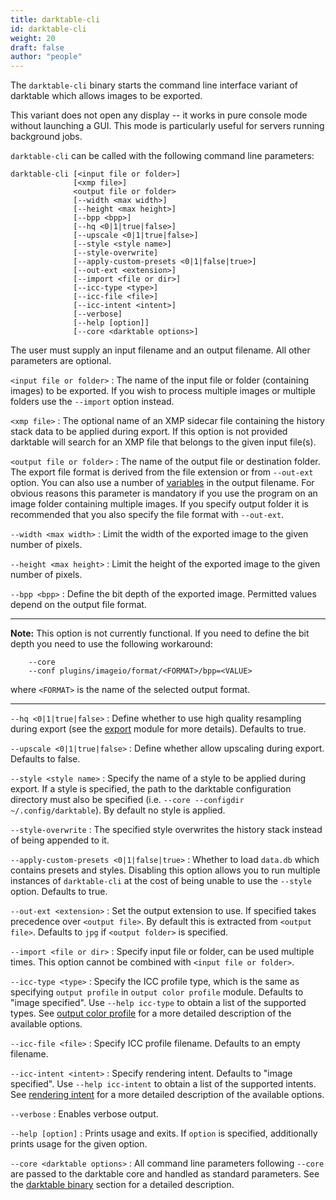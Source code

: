 ```yaml
---
title: darktable-cli
id: darktable-cli
weight: 20
draft: false
author: "people"
---
```


The `darktable-cli` binary starts the command line interface variant of darktable which allows images to be exported.

This variant does not open any display -- it works in pure console mode without launching a GUI. This mode is particularly useful for servers running background jobs.

`darktable-cli` can be called with the following command line parameters:

```
darktable-cli [<input file or folder>]
              [<xmp file>]
              <output file or folder>
              [--width <max width>]
              [--height <max height>]
              [--bpp <bpp>]
              [--hq <0|1|true|false>]
              [--upscale <0|1|true|false>]
              [--style <style name>]
              [--style-overwrite]
              [--apply-custom-presets <0|1|false|true>]
              [--out-ext <extension>]
              [--import <file or dir>]
              [--icc-type <type>]
              [--icc-file <file>]
              [--icc-intent <intent>]
              [--verbose]
              [--help [option]]
              [--core <darktable options>]
```

The user must supply an input filename and an output filename. All other parameters are optional.

`<input file or folder>`
: The name of the input file or folder (containing images) to be exported. If you wish to process multiple images or multiple folders use the `--import` option instead.

`<xmp file>`
: The optional name of an XMP sidecar file containing the history stack data to be applied during export. If this option is not provided darktable will search for an XMP file that belongs to the given input file(s).

`<output file or folder>`
: The name of the output file or destination folder. The export file format is derived from the file extension or from `--out-ext` option. You can also use a number of [variables](../variables.md) in the output filename. For obvious reasons this parameter is mandatory if you use the program on an image folder containing multiple images. If you specify output folder it is recommended that you also specify the file format with `--out-ext`.

`--width <max width>`
: Limit the width of the exported image to the given number of pixels.

`--height <max height>`
: Limit the height of the exported image to the given number of pixels.

`--bpp <bpp>`
: Define the bit depth of the exported image. Permitted values depend on the output file format. 

---

**Note:** This option is not currently functional. If you need to define the bit depth you need to use the following workaround:

```
    --core
    --conf plugins/imageio/format/<FORMAT>/bpp=<VALUE>
```
where `<FORMAT>` is the name of the selected output format.

---

`--hq <0|1|true|false>`
: Define whether to use high quality resampling during export (see the [export](../../module-reference/utility-modules/shared/export.md) module for more details). Defaults to true.

`--upscale <0|1|true|false>`
: Define whether allow upscaling during export. Defaults to false.

`--style <style name>`
: Specify the name of a style to be applied during export. If a style is specified, the path to the darktable configuration directory must also be specified (i.e. `--core --configdir ~/.config/darktable`). By default no style is applied.

`--style-overwrite`
: The specified style overwrites the history stack instead of being appended to it.

`--apply-custom-presets <0|1|false|true>`
: Whether to load `data.db` which contains presets and styles. Disabling this option allows you to run multiple instances of `darktable-cli` at the cost of being unable to use the `--style` option. Defaults to true.

`--out-ext <extension>`
: Set the output extension to use. If specified takes precedence over `<output file>`. By default this is extracted from `<output file>`. Defaults to `jpg` if `<output folder>` is specified.

`--import <file or dir>`
: Specify input file or folder, can be used multiple times. This option cannot be combined with `<input file or folder>`.

`--icc-type <type>`
: Specify the ICC profile type, which is the same as specifying `output profile` in `output color profile` module. Defaults to "image specified". Use `--help icc-type` to obtain a list of the supported types. See [output color profile](../../module-reference/processing-modules/output-color-profile) for a more detailed description of the available options.

`--icc-file <file>` 
: Specify ICC profile filename. Defaults to an empty filename.

`--icc-intent <intent>` 
: Specify rendering intent. Defaults to "image specified". Use `--help icc-intent` to obtain a list of the supported intents. See [rendering intent](../../special-topics/color-management/rendering-intent) for a more detailed description of the available options.

`--verbose`
: Enables verbose output.

`--help [option]`
: Prints usage and exits. If `option` is specified, additionally prints usage for the given option.

`--core <darktable options>`
: All command line parameters following `--core` are passed to the darktable core and handled as standard parameters. See the [darktable binary](./darktable.md) section for a detailed description.



